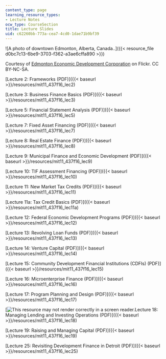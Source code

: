 ```yaml
---
content_type: page
learning_resource_types:
- Lecture Notes
ocw_type: CourseSection
title: Lecture Slides
uid: c62260bb-773a-cea7-4cd0-1dae71b9bf39
---
```


![A photo of downtown Edmonton, Alberta, Canada..]({{< resource_file d0bc7c13-6be9-3703-f362-a3ae6cffa890 >}})

Courtesy of [Edmonton Economic Development Corporation](https://flic.kr/p/e8LHRG) on Flickr. CC BY-NC-SA.

[Lecture 2: Frameworks (PDF)]({{< baseurl >}}/resources/mit11_437f16_lec2)

[Lecture 3: Business Finance Basics (PDF)]({{< baseurl >}}/resources/mit11_437f16_lec3)

[Lecture 5: Financial Statement Analysis (PDF)]({{< baseurl >}}/resources/mit11_437f16_lec5)

[Lecture 7: Fixed Asset Financing (PDF)]({{< baseurl >}}/resources/mit11_437f16_lec7)

[Lecture 8: Real Estate Finance (PDF)]({{< baseurl >}}/resources/mit11_437f16_lec8)

[Lecture 9: Municipal Finance and Economic Development (PDF)]({{< baseurl >}}/resources/mit11_437f16_lec9)

[Lecture 10: TIF Assessment Financing (PDF)]({{< baseurl >}}/resources/mit11_437f16_lec10)

[Lecture 11: New Market Tax Credits (PDF)]({{< baseurl >}}/resources/mit11_437f16_lec11)

[Lecture 11a: Tax Credit Basics (PDF)]({{< baseurl >}}/resources/mit11_437f16_lec11a)

[Lecture 12: Federal Economic Development Programs (PDF)]({{< baseurl >}}/resources/mit11_437f16_lec12)

[Lecture 13: Revolving Loan Funds (PDF)]({{< baseurl >}}/resources/mit11_437f16_lec13)

[Lecture 14: Venture Capital (PDF)]({{< baseurl >}}/resources/mit11_437f16_lec14)

[Lecture 15: Community Development Financial Institutions (CDFIs) (PDF)]({{< baseurl >}}/resources/mit11_437f16_lec15)

[Lecture 16: Microenterprise Finance (PDF)]({{< baseurl >}}/resources/mit11_437f16_lec16)

[Lecture 17: Program Planning and Design (PDF)]({{< baseurl >}}/resources/mit11_437f16_lec17)

[![This resource may not render correctly in a screen reader.](/images/inacessible.gif)Lecture 18: Managing Lending and Investing Operations (PDF)]({{< baseurl >}}/resources/mit11_437f16_lec18)

[Lecture 19: Raising and Managing Capital (PDF)]({{< baseurl >}}/resources/mit11_437f16_lec19)

[Lecture 25: Revisiting Development Finance in Detroit (PDF)]({{< baseurl >}}/resources/mit11_437f16_lec25)